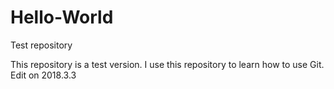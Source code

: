 # Hello-World
Test repository

This repository is a test version.
I use this repository to learn how to use Git.
Edit on 2018.3.3
